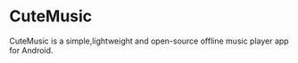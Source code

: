 # CuteMusic
CuteMusic is a simple,lightweight and open-source offline music player app for Android.
